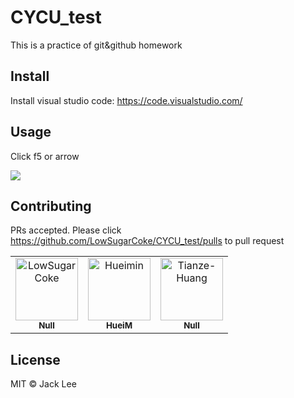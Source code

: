 # CYCU_test

This is a practice of git&github homework

## Install

Install visual studio code:
https://code.visualstudio.com/

## Usage

Click f5 or arrow

![](https://i.stack.imgur.com/cztE2.png)

## Contributing

PRs accepted.
Please click https://github.com/LowSugarCoke/CYCU_test/pulls to pull request
<!-- readme: contributors -start -->
<table>
<tr>
    <td align="center">
        <a href="https://github.com/LowSugarCoke">
            <img src="https://avatars.githubusercontent.com/u/88228970?v=4" width="100;" alt="LowSugarCoke"/>
            <br />
            <sub><b>Null</b></sub>
        </a>
    </td>
    <td align="center">
        <a href="https://github.com/Hueimin">
            <img src="https://avatars.githubusercontent.com/u/81242860?v=4" width="100;" alt="Hueimin"/>
            <br />
            <sub><b>HueiM</b></sub>
        </a>
    </td>
    <td align="center">
        <a href="https://github.com/Tianze-Huang">
            <img src="https://avatars.githubusercontent.com/u/65603622?v=4" width="100;" alt="Tianze-Huang"/>
            <br />
            <sub><b>Null</b></sub>
        </a>
    </td></tr>
</table>
<!-- readme: contributors -end -->


## License

MIT © Jack Lee
